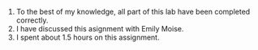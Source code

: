 1. To the best of my knowledge, all part of this lab have been completed correctly. 
2. I have discussed this asignment with Emily Moise. 
3. I spent about 1.5 hours on this assignment. 